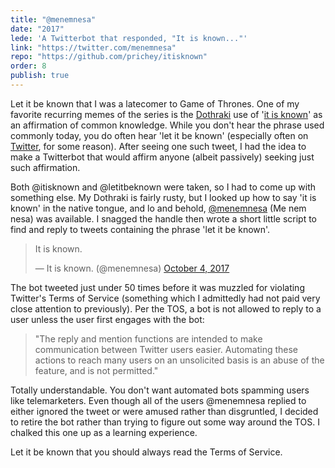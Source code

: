 ```yaml
---
title: "@menemnesa"
date: "2017"
lede: 'A Twitterbot that responded, "It is known..."'
link: "https://twitter.com/menemnesa"
repo: "https://github.com/prichey/itisknown"
order: 8
publish: true
---
```


Let it be known that I was a latecomer to Game of Thrones. One of my favorite recurring memes of the series is the <a href="http://gameofthrones.wikia.com/wiki/Dothraki" target="_blank">Dothraki</a> use of '<a href="https://www.youtube.com/watch?v=foqUPiwMiOM" target="_blank">it is known</a>' as an affirmation of common knowledge. While you don't hear the phrase used commonly today, you do often hear 'let it be known' (especially often on <a href="https://twitter.com/search?q=let+it+be+known" target="_blank">Twitter</a>, for some reason). After seeing one such tweet, I had the idea to make a Twitterbot that would affirm anyone (albeit passively) seeking just such affirmation.

Both @itisknown and @letitbeknown were taken, so I had to come up with something else. My Dothraki is fairly rusty, but I looked up how to say 'it is known' in the native tongue, and lo and behold, <a href="https://twitter.com/menemnesa" target="_blank">@menemnesa</a> (Me nem nesa) was available. I snagged the handle then wrote a short little script to find and reply to tweets containing the phrase 'let it be known'.

<blockquote class="twitter-tweet" data-lang="en"><p lang="en" dir="ltr">It is known.</p>&mdash; It is known. (@menemnesa) <a href="https://twitter.com/menemnesa/status/915445151786586112?ref_src=twsrc%5Etfw">October 4, 2017</a></blockquote>

The bot tweeted just under 50 times before it was muzzled for violating Twitter's Terms of Service (something which I admittedly had not paid very close attention to previously). Per the TOS, a bot is not allowed to reply to a user unless the user first engages with the bot:

> "The reply and mention functions are intended to make communication between Twitter users easier. Automating these actions to reach many users on an unsolicited basis is an abuse of the feature, and is not permitted."

Totally understandable. You don't want automated bots spamming users like telemarketers. Even though all of the users @menemnesa replied to either ignored the tweet or were amused rather than disgruntled, I decided to retire the bot rather than trying to figure out some way around the TOS. I chalked this one up as a learning experience.

Let it be known that you should always read the Terms of Service.
